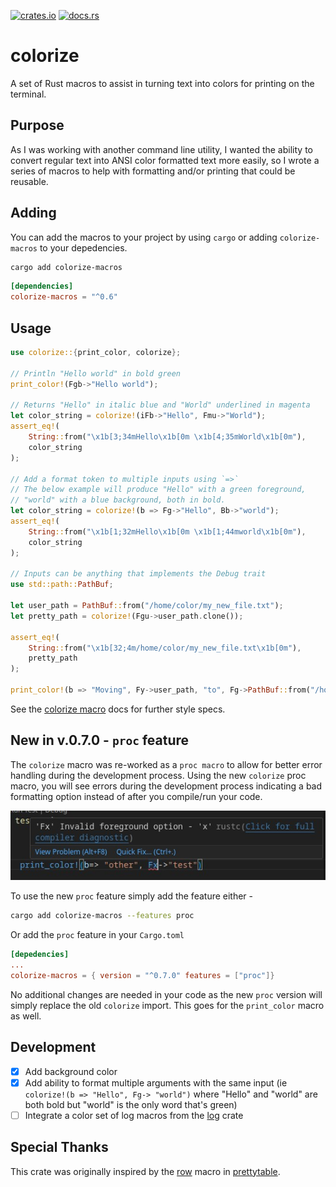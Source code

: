 [![crates.io](https://img.shields.io/crates/v/colorize-macros?style=for-the-badge&logo=rust)](https://crates.io/crates/colorize-macros)
[![docs.rs](https://img.shields.io/badge/docs.rs-colorize--macros-mediumslateblue?style=for-the-badge&logo=docs.rs)](https://docs.rs/colorize-macros/latest/colorize)


# colorize

A set of Rust macros to assist in turning text into colors for printing on the terminal. 

## Purpose

As I was working with another command line utility, I wanted the ability to convert regular text into ANSI color formatted text more easily, so I wrote a series of macros to help with formatting and/or printing that could be reusable.

## Adding
You can add the macros to your project by using `cargo` or adding `colorize-macros` to your depedencies.

```bash
cargo add colorize-macros
```

```toml
[dependencies]
colorize-macros = "^0.6"
```

## Usage
```rust
use colorize::{print_color, colorize};

// Println "Hello world" in bold green
print_color!(Fgb->"Hello world");

// Returns "Hello" in italic blue and "World" underlined in magenta
let color_string = colorize!(iFb->"Hello", Fmu->"World");
assert_eq!(
    String::from("\x1b[3;34mHello\x1b[0m \x1b[4;35mWorld\x1b[0m"), 
    color_string
);

// Add a format token to multiple inputs using `=>`
// The below example will produce "Hello" with a green foreground, 
// "world" with a blue background, both in bold. 
let color_string = colorize!(b => Fg->"Hello", Bb->"world");
assert_eq!(
    String::from("\x1b[1;32mHello\x1b[0m \x1b[1;44mworld\x1b[0m"),
    color_string
);

// Inputs can be anything that implements the Debug trait
use std::path::PathBuf;

let user_path = PathBuf::from("/home/color/my_new_file.txt");
let pretty_path = colorize!(Fgu->user_path.clone());

assert_eq!(
    String::from("\x1b[32;4m/home/color/my_new_file.txt\x1b[0m"),
    pretty_path
);

print_color!(b => "Moving", Fy->user_path, "to", Fg->PathBuf::from("/home/new_color_dir/my_second_file.txt"));
```

See the [colorize macro](https://docs.rs/colorize-macros/latest/colorize/macro.colorize.html) docs for further style specs.

## New in v.0.7.0 - `proc` feature
The `colorize` macro was re-worked as a `proc macro` to allow for better error handling during the development process. Using the new `colorize` proc macro, you
will see errors during the development process indicating a bad formatting option instead of after you compile/run your code.

![compile-error](assets/compile-error.jpg)

To use the new `proc` feature simply add the feature either -
```bash
cargo add colorize-macros --features proc
```

Or add the `proc` feature in your `Cargo.toml`
```toml
[depedencies]
...
colorize-macros = { version = "^0.7.0" features = ["proc"]}
```

No additional changes are needed in your code as the new `proc` version will simply replace the old `colorize` import. This goes for the `print_color` macro as well.

## Development
- [x] Add background color
- [x] Add ability to format multiple arguments with the same input (ie `colorize!(b => "Hello", Fg-> "world")` where "Hello" and "world" are both bold but "world" is the only word that's green)
- [ ] Integrate a color set of log macros from the [log](https://docs.rs/log/latest/log/) crate

## Special Thanks
This crate was originally inspired by the [row](https://github.com/phsym/prettytable-rs/blob/master/src/row.rs) macro in [prettytable](https://github.com/phsym/prettytable-rs).